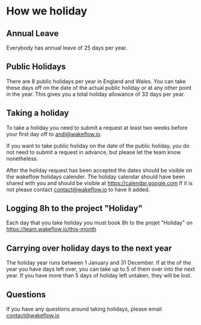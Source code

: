 # How we holiday

## Annual Leave
Everybody has annual leave of 25 days per year.

## Public Holidays
There are 8 public holidays per year in England and Wales. You can take these days off on the date of the actual public holiday or at any other point in the year. This gives you a total holiday allowance of 33 days per year. 

## Taking a holiday
To take a holiday you need to submit a request at least two weeks before your first day off to andi@wakeflow.io. 

If you want to take public holiday on the date of the public holiday, you do not need to submit a request in advance, but please let the team know nonetheless.

After the holiday request has been accepted the dates should be visible on the wakeflow holidays calender. The holiday calendar should have been shared with you and should be visible at https://calendar.google.com If it is not please contact contact@wakeflow.io to have it added.

## Logging 8h to the project "Holiday"
Each day that you take holiday you must book 8h to the projet "Holiday" on https://team.wakeflow.io/this-month

## Carrying over holiday days to the next year
The holiday year runs between 1 January and 31 December. If at the of the year you have days left over, you can take up to 5 of them over into the next year. If you have more than 5 days of holiday left untaken, they will be lost. 

## Questions
If you have any questions around taking holidays, please email contact@wakeflow.io
